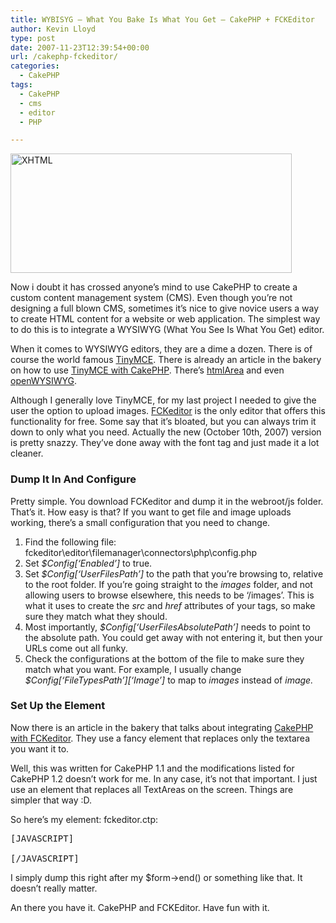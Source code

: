 ```yaml
---
title: WYBISYG – What You Bake Is What You Get – CakePHP + FCKEditor
author: Kevin Lloyd
type: post
date: 2007-11-23T12:39:54+00:00
url: /cakephp-fckeditor/
categories:
  - CakePHP
tags:
  - CakePHP
  - cms
  - editor
  - PHP

---
```

<img src="https://webdevelopment2.com/wp-content/uploads/xhtml.jpg" alt="XHTML" class="imageframe" height="191" width="450" />
  
Now i doubt it has crossed anyone&#8217;s mind to use CakePHP to create a custom content management system (CMS). Even though you&#8217;re not designing a full blown CMS, sometimes it&#8217;s nice to give novice users a way to create HTML content for a website or web application. The simplest way to do this is to integrate a WYSIWYG (What You See Is What You Get) editor.

When it comes to WYSIWYG editors, they are a dime a dozen. There is of course the world famous [TinyMCE][1]. There is already an article in the bakery on how to use [TinyMCE with CakePHP][2]. There&#8217;s [htmlArea][3] and even [openWYSIWYG][4].

Although I generally love TinyMCE, for my last project I needed to give the user the option to upload images. [FCKeditor][5] is the only editor that offers this functionality for free. Some say that it&#8217;s bloated, but you can always trim it down to only what you need. Actually the new (October 10th, 2007) version is pretty snazzy. They&#8217;ve done away with the font tag and just made it a lot cleaner.

### Dump It In And Configure

Pretty simple. You download FCKeditor and dump it in the webroot/js folder. That&#8217;s it. How easy is that? If you want to get file and image uploads working, there&#8217;s a small configuration that you need to change.

  1. Find the following file: fckeditor\editor\filemanager\connectors\php\config.php
  2. Set _$Config[&#8216;Enabled&#8217;]_ to true.
  3. Set _$Config[&#8216;UserFilesPath&#8217;]_ to the path that you&#8217;re browsing to, relative to the root folder. If you&#8217;re going straight to the _images_ folder, and not allowing users to browse elsewhere, this needs to be &#8216;/images&#8217;. This is what it uses to create the _src_ and _href_ attributes of your tags, so make sure they match what they should.
  4. Most importantly, _$Config[&#8216;UserFilesAbsolutePath&#8217;]_ needs to point to the absolute path. You could get away with not entering it, but then your URLs come out all funky.
  5. Check the configurations at the bottom of the file to make sure they match what you want. For example, I usually change _$Config\[&#8216;FileTypesPath&#8217;\]\[&#8216;Image&#8217;\]_ to map to _images_ instead of _image._

### Set Up the Element

Now there is an article in the bakery that talks about integrating [CakePHP with FCKeditor][6]. They use a fancy element that replaces only the textarea you want it to.

Well, this was written for CakePHP 1.1 and the modifications listed for CakePHP 1.2 doesn&#8217;t work for me. In any case, it&#8217;s not that important. I just use an element that replaces all TextAreas on the screen. Things are simpler that way :D.

So here&#8217;s my element: fckeditor.ctp:

<pre>[JAVASCRIPT]

[/JAVASCRIPT]</pre>

I simply dump this right after my $form->end() or something like that. It doesn&#8217;t really matter.

An there you have it. CakePHP and FCKEditor. Have fun with it.

 [1]: http://tinymce.moxiecode.com/
 [2]: http://bakery.cakephp.org/articles/view/using-tinymce-with-cakephp
 [3]: http://www.htmlarea.com/
 [4]: http://www.openwebware.com/products/openwysiwyg/demo.shtml
 [5]: http://www.fckeditor.net/
 [6]: http://bakery.cakephp.org/articles/view/using-fckeditor-with-cakephp